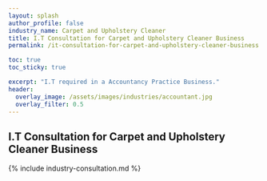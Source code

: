 ```yaml
---
layout: splash 
author_profile: false 
industry_name: Carpet and Upholstery Cleaner
title: I.T Consultation for Carpet and Upholstery Cleaner Business
permalink: /it-consultation-for-carpet-and-upholstery-cleaner-business

toc: true
toc_sticky: true

excerpt: "I.T required in a Accountancy Practice Business."
header:
  overlay_image: /assets/images/industries/accountant.jpg
  overlay_filter: 0.5 
---
```


## I.T Consultation for Carpet and Upholstery Cleaner Business

{% include industry-consultation.md %}
